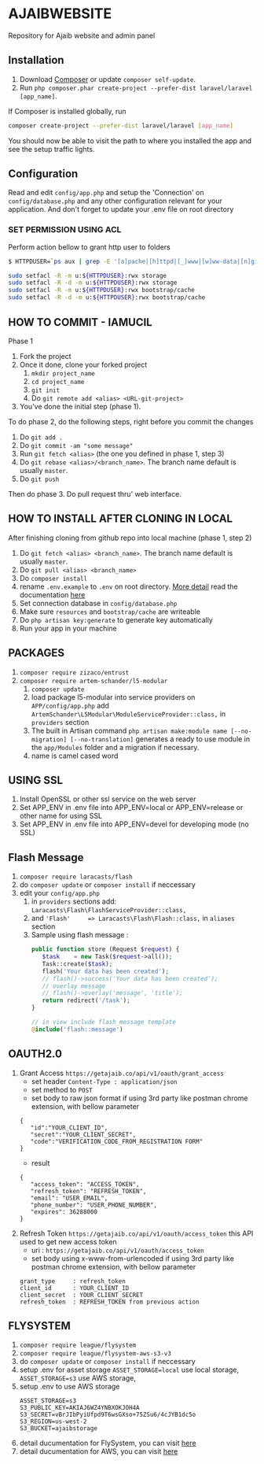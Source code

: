 AJAIBWEBSITE
============
Repository for Ajaib website and admin panel

## Installation

1. Download [Composer](http://getcomposer.org/doc/00-intro.md) or update `composer self-update`.
2. Run `php composer.phar create-project --prefer-dist laravel/laravel [app_name]`.

If Composer is installed globally, run
```bash
composer create-project --prefer-dist laravel/laravel [app_name]
```

You should now be able to visit the path to where you installed the app and see
the setup traffic lights.

## Configuration

Read and edit `config/app.php` and setup the 'Connection' on `config/database.php` and any other
configuration relevant for your application. And don't forget to update your .env file on root directory


### SET PERMISSION USING ACL

Perform action bellow to grant http user to folders

```bash
$ HTTPDUSER=`ps aux | grep -E '[a]pache|[h]ttpd|[_]www|[w]ww-data|[n]ginx' | grep -v root | head -1 | cut -d\  -f1 | sed -e 's/:/\t/g' | awk '{print $NF}'`

sudo setfacl -R -m u:${HTTPDUSER}:rwx storage
sudo setfacl -R -d -m u:${HTTPDUSER}:rwx storage
sudo setfacl -R -m u:${HTTPDUSER}:rwx bootstrap/cache
sudo setfacl -R -d -m u:${HTTPDUSER}:rwx bootstrap/cache
```

## HOW TO COMMIT - IAMUCIL

Phase 1

1. Fork the project
2. Once it done, clone your forked project
   1. `mkdir project_name`
   2. `cd project_name`
   3. `git init`
   4. Do `git remote add <alias> <URL-git-project>`
3. You've done the initial step (phase 1).

To do phase 2, do the following steps, right before you commit the changes

1. Do `git add .`
2. Do `git commit -am "some message"`
3. Run `git fetch <alias>` (the one you defined in phase 1, step 3)
4. Do `git rebase <alias>/<branch_name>`. The branch name default is usually `master`.
5. Do `git push`

Then do phase 3. Do pull request thru' web interface.

## HOW TO INSTALL AFTER CLONING IN LOCAL

After finishing cloning from github repo into local machine (phase 1, step 2)

1. Do ``git fetch <alias> <branch_name>``. The branch name default is usually `master`.
2. Do ``git pull <alias> <branch_name>``
3. Do ``composer install``
4. rename ``.env.example`` to ``.env`` on root directory. [More detail](http://laravel.com/docs/5.1/installation#environment-configuration) read the documentation [here](http://laravel.com/docs/5.1/installation#environment-configuration)
5. Set connection database in ``config/database.php``
6. Make sure ``resources`` and ``bootstrap/cache`` are writeable
7. Do ``php artisan key:generate`` to generate key automatically
8. Run your app in your machine

## PACKAGES

1. ``composer require zizaco/entrust``
2. ``composer require artem-schander/l5-modular``
   1. ``composer update``
   2. load package l5-modular into service providers on ``APP/config/app.php`` add ``ArtemSchander\L5Modular\ModuleServiceProvider::class,`` in ``providers`` section
   3. The built in Artisan command ``php artisan make:module name [--no-migration] [--no-translation]`` generates a ready to use module in the ``app/Modules`` folder and a migration if necessary.
   4. name is camel cased word

## USING SSL

1. Install OpenSSL or other ssl service on the web server
2. Set APP_ENV in .env file into APP_ENV=local or APP_ENV=release or other name for using SSL
3. Set APP_ENV in .env file into APP_ENV=devel for developing mode (no SSL)

## Flash Message

1. ``composer require laracasts/flash``
2. do ``composer update`` or ``composer install`` if neccessary
3. edit your ``config/app.php``
   1. in ``providers`` sections add: ``Laracasts\Flash\FlashServiceProvider::class,``
   2. and ``'Flash'     => Laracasts\Flash\Flash::class,`` in ``aliases`` section
   3. Sample using flash message :
      ```php
      public function store (Request $request) {
         $task    = new Task($request->all());
         Task::create($task);
         flash('Your data has been created');
         // flash()->success('Your data has been created');
         // overlay message
         // flash()->overlay('message', 'title');
         return redirect('/task');
      }

      // in view include flash_message template
      @include('flash::message')
      ```

## OAUTH2.0

1. Grant Access ``https://getajaib.co/api/v1/oauth/grant_access``
   * set header ``Content-Type : application/json``
   * set method to ``POST``
   * set body to raw json format if using 3rd party like postman chrome extension, with bellow parameter
   ```
   {
      "id":"YOUR_CLIENT_ID",
      "secret":"YOUR_CLIENT_SECRET",
      "code":"VERIFICATION_CODE_FROM_REGISTRATION FORM"
   }
   ```
   * result
   ```
   {
      "access_token": "ACCESS_TOKEN",
      "refresh_token": "REFRESH_TOKEN",
      "email": "USER_EMAIL",
      "phone_number": "USER_PHONE_NUMBER",
      "expires": 36288000
   }
   ```
2. Refresh Token ``https://getajaib.co/api/v1/oauth/access_token`` this API used to get new access token
   * uri : ``https://getajaib.co/api/v1/oauth/access_token``
   * set body using x-www-from-urlencoded if using 3rd party like postman chrome extension, with bellow parameter
   ```
   grant_type     : refresh_token
   client_id      : YOUR_CLIENT_ID
   client_secret  : YOUR_CLIENT_SECRET
   refresh_token  : REFRESH_TOKEN from previous action
   ```

## FLYSYSTEM
1. ``composer require league/flysystem``
2. ``composer require league/flysystem-aws-s3-v3``
3. do ``composer update`` or ``composer install`` if neccessary
4. setup .env for asset storage
   ``ASSET_STORAGE=local`` use local storage, ``ASSET_STORAGE=s3`` use AWS storage,
5. setup .env to use AWS storage
   ```
   ASSET_STORAGE=s3
   S3_PUBLIC_KEY=AKIAJ6WZ4YNBXOKJOH4A
   S3_SECRET=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
   S3_REGION=us-west-2
   S3_BUCKET=ajaibstorage
   ```
6. detail ducumentation for FlySystem, you can visit [here](http://flysystem.thephpleague.com/)
7. detail ducumentation for AWS, you can visit [here](http://docs.aws.amazon.com/general/latest/gr/Welcome.html)